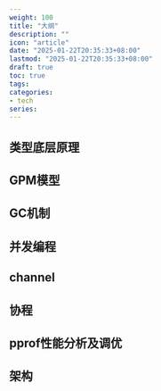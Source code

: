 ```yaml
---
weight: 100
title: "大纲"
description: ""
icon: "article"
date: "2025-01-22T20:35:33+08:00"
lastmod: "2025-01-22T20:35:33+08:00"
draft: true
toc: true
tags:
categories:
- tech
series:
---
```


## 类型底层原理

## GPM模型

## GC机制

## 并发编程

## channel

## 协程

## pprof性能分析及调优

## 架构